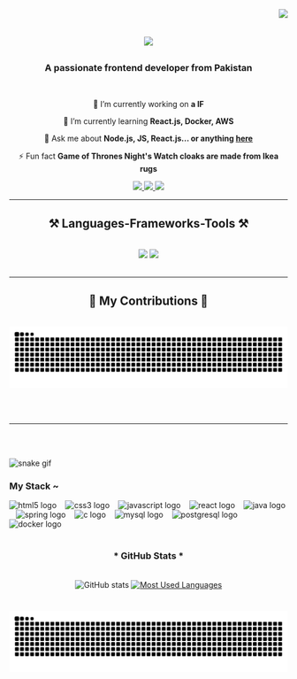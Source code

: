 <img align="right" src="https://visitor-badge.laobi.icu/badge?page_id=Mahnoor-Muhammad-Naeem.Mahnoor-Muhammad-Naeem" />

<h1 align="center">
    <img src="https://readme-typing-svg.herokuapp.com/?font=Righteous&size=35&center=true&vCenter=true&width=500&height=70&duration=4000&lines=Hi+There!+👋;+I'm+Mahnoor+Naeem!;+I'm+ Software+Engineer!;" />
</h1>

<h3 align="center">A passionate frontend developer from Pakistan</h3>

<br/>

<div align="center">
 
 🔭 I’m currently working on **a IF**
 
 🌱 I’m currently learning **React.js, Docker, AWS**

💬 Ask me about **Node.js, JS, React.js... or anything [here](https://github.com/Mahnoor-Muhammad-Naeem)**

⚡ Fun fact **Game of Thrones Night's Watch cloaks are made from Ikea rugs**

 </div>
 
<div align="center"> 
  <a href="mailto:mahnoormuhammadnaeem99@gmail.com">
    <img src="https://img.shields.io/badge/Gmail-333333?style=for-the-badge&logo=gmail&logoColor=red" />
  </a>
  <a href="https://www.linkedin.com/in/mahnoor-muhammad-naeem-06592b2a9/" target="_blank">
    <img src="https://img.shields.io/badge/LinkedIn-0077B5?style=for-the-badge&logo=linkedin&logoColor=white" target="_blank" />
  </a>
  <a href="https://www.instagram.com/digital_creator1230/" target="_blank">
     <img src="https://img.shields.io/badge/Instagram-FF5722?style=for-the-badge&logo=todoist&logoColor=white" target="_blank" /> <!-- sqlite, safari, google-chrome are other good icon options -->
  </a>
</div>

 <hr/>
 
<h2 align="center">⚒️ Languages-Frameworks-Tools ⚒️</h2>
<br/>
<div align="center">
    <img src="https://skillicons.dev/icons?i=react,bootstrap,mui,html,css,vscode,github,figma,tailwind,git,r" />
    <img src="https://skillicons.dev/icons?i=nodejs,python,javascript,typescript,express,firebase,mongodb,c,java,nextjs,mysql,flask" /><br>
</div>

<br/>
<hr/>

<div align="center">
  <h2>🐍 My Contributions 🐍</h2>
  <br>
  <img alt="snake eating my contributions" src="https://raw.githubusercontent.com/Mahnoor-Muhammad-Naeem/Mahnoor-Muhammad-Naeem/output/github-contribution-grid-snake.svg" />
  
  <br/>

</div>

<br/><br/>

<hr/>

<br/>



<br/>



![snake gif](https://github.com/Mahnoor-Muhammad-Naeem/Mahnoor-Muhammad-Naeem/blob/output/github-contribution-grid-snake.gif)





<h3 align="left">My Stack ~</h3>

<div align="left">
  <img src="https://cdn.jsdelivr.net/gh/devicons/devicon/icons/html5/html5-original.svg" height="25" alt="html5 logo"  />
  <img width="8" />
  <img src="https://cdn.jsdelivr.net/gh/devicons/devicon/icons/css3/css3-original.svg" height="25" alt="css3 logo"  />
  <img width="8" />
  <img src="https://cdn.jsdelivr.net/gh/devicons/devicon/icons/javascript/javascript-plain.svg" height="25" alt="javascript logo"  />
  <img width="8" />
  <img src="https://cdn.jsdelivr.net/gh/devicons/devicon/icons/react/react-original.svg" height="25" alt="react logo"  />
  <img width="8" />
  <img src="https://cdn.jsdelivr.net/gh/devicons/devicon/icons/java/java-original.svg" height="25" alt="java logo"  />
  <img width="8" />
  <img src="https://cdn.jsdelivr.net/gh/devicons/devicon/icons/spring/spring-original.svg" height="25" alt="spring logo"  />
  <img width="8" />
  <img src="https://cdn.jsdelivr.net/gh/devicons/devicon/icons/c/c-original.svg" height="25" alt="c logo"  />
  <img width="8" />
  <img src="https://cdn.jsdelivr.net/gh/devicons/devicon/icons/mysql/mysql-original.svg" height="25" alt="mysql logo"  />
  <img width="8" />
  <img src="https://cdn.jsdelivr.net/gh/devicons/devicon/icons/postgresql/postgresql-original.svg" height="25" alt="postgresql logo"  />
  <img width="8" />
  <img src="https://cdn.jsdelivr.net/gh/devicons/devicon/icons/docker/docker-original.svg" height="25" alt="docker logo"  />
</div>

#

<div style="text-align: center;" align="center">
  <h3>* GitHub Stats *</h3>
  <br>
  <img src="https://github-readme-stats-git-masterrstaa-rickstaa.vercel.app/api?username=Mahnoor-Muhammad-Naeem&hide_title=true&show_icons=true&include_all_commits=false&count_private=true&line_height=25&hide=issues&bg_color=000&title_color=FF00F6&text_color=FFF&border_radius=3&border_color=36123c&icon_color=FF00F6&theme=jolly" alt="GitHub stats">

  <a href="https://github.com/Mahnoor-Muhammad-Naeem/github-readme-stats">
    <img src="https://github-readme-stats-git-masterrstaa-rickstaa.vercel.app/api/top-langs/?username=Mahnoor-Muhammad-Naeem&line_height=10&card_width=290&layout=compact&hide_title=false&count_private=true&langs_count=4&show_icons=true&title_color=FF00F6&hide=html,css&bg_color=000&text_color=8B8B8B&border_radius=3&border_color=561760&count_private=true" alt="Most Used Languages">
  </a>
</div>


#

<picture align="center">
  <source media="(prefers-color-scheme: dark)" srcset="https://raw.githubusercontent.com/Mahnoor-Muhammad-Naeem/Mahnoor-Muhammad-Naeem/output/github-contribution-grid-snake-dark.svg">
  <source media="(prefers-color-scheme: light)" srcset="https://raw.githubusercontent.com/Mahnoor-Muhammad-Naeem/Mahnoor-Muhammad-Naeem/output/github-contribution-grid-snake-dark.svg">
  <img align="center" alt="github contribution grid snake animation" src="https://raw.githubusercontent.com/Mahnoor-Muhammad-Naeem/Mahnoor-Muhammad-Naeem/output/github-contribution-grid-snake.svg">
</picture>
